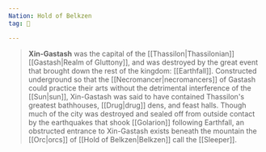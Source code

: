 ```yaml
---
Nation: Hold of Belkzen
tag: 🌃

---
```


> **Xin-Gastash** was the capital of the [[Thassilon|Thassilonian]] [[Gastash|Realm of Gluttony]], and was destroyed by the great event that brought down the rest of the kingdom: [[Earthfall]]. Constructed underground so that the [[Necromancer|necromancers]] of Gastash could practice their arts without the detrimental interference of the [[Sun|sun]], Xin-Gastash was said to have contained Thassilon's greatest bathhouses, [[Drug|drug]] dens, and feast halls. Though much of the city was destroyed and sealed off from outside contact by the earthquakes that shook [[Golarion]] following Earthfall, an obstructed entrance to Xin-Gastash exists beneath the mountain the [[Orc|orcs]] of [[Hold of Belkzen|Belkzen]] call the [[Sleeper]].











